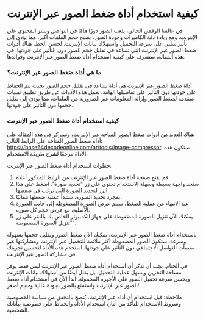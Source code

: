كيفية استخدام أداة ضغط الصور عبر الإنترنت
=========================================

في عالمنا الرقمي الحالي، يلعب الصور دورًا هامًا في التواصل ونشر المحتوى على الإنترنت. ومع زيادة دقة الكاميرات وجودة الصور، يصبح حجم الملفات أكبر، مما يؤدي إلى تأثير سلبي على سرعة التحميل واستهلاك بيانات الإنترنت. لحسن الحظ، هناك أدوات ضغط الصور عبر الإنترنت التي تساعد في تقليل حجم الصور دون التأثير على جودتها. في هذه المقالة، سنتعرف على كيفية استخدام أداة ضغط الصور عبر الإنترنت وفوائدها.

### ما هي أداة ضغط الصور عبر الإنترنت؟

أداة ضغط الصور عبر الإنترنت هي أداة تساعد في تقليل حجم الصور بحيث يتم الحفاظ على جودتها دون التأثير على تفاصيلها الهامة. تعمل هذه الأدوات عن طريق تطبيق تقنيات متقدمة لضغط الصور وإزالة المعلومات غير الضرورية من الملفات، مما يؤدي إلى تقليل حجمها دون التأثير على جودتها.

### كيفية استخدام أداة ضغط الصور عبر الإنترنت

هناك العديد من أدوات ضغط الصور المتاحة عبر الإنترنت، وسنركز في هذه المقالة على أداة ضغط الصور المتاحة على الرابط التالي: <https://base64decodeonline.com/ar/tools/image-compressor>. ستكون هذه الأداة مرجعًا لشرح طريقة الاستخدام.

خطوات استخدام أداة ضغط الصور عبر الإنترنت:

1. قم بفتح صفحة أداة ضغط الصور عبر الإنترنت من الرابط المذكور أعلاه.
2. ستجد واجهة بسيطة وسهلة الاستخدام تحتوي على زر "تحديد صورة". اضغط على هذا الزر لتحديد الصورة التي ترغب في ضغطها.
3. بمجرد تحديد الصورة، ستبدأ عملية ضغطها تلقائيًا.
4. عند الانتهاء من عملية الضغط، سيتم عرض الصورة المضغوطة إلى جانب الصورة الأصلية، مع عرض حجم كل صورة.
5. يمكنك الآن تنزيل الصورة المضغوطة على جهاز الكمبيوتر الخاص بك بالنقر على زر "تنزيل الصورة المضغوطة".

باستخدام أداة ضغط الصور عبر الإنترنت، يمكنك الآن ضغط الصور وتقليل حجمها بسهولة وسرعة. ستكون الصور المضغوطة أكثر ملائمة للتحميل عبر الإنترنت ومشاركتها عبر منصات التواصل الاجتماعي دون التأثير على جودتها. استخدم هذه الأداة لتحسين تجربتك في مشاركة الصور عبر الإنترنت.

في الختام، يجب أن نذكر أن استخدام أداة ضغط الصور عبر الإنترنت ليس فقط يوفر مساحة التخزين ويسهل عملية التحميل، بل يقلل أيضًا من استهلاك بيانات الإنترنت ويحسن سرعة تحميل الصور على الأجهزة المحمولة. ابدأ الآن في استخدام أداة ضغط الصور عبر الإنترنت واستمتع بالصور بجودة عالية وحجم أصغر!

ملاحظة: قبل استخدام أي أداة عبر الإنترنت، يُنصح بالتحقق من سياسة الخصوصية وشروط الاستخدام للتأكد من أمان استخدام الأداة والحفاظ على خصوصية بياناتك الشخصية.